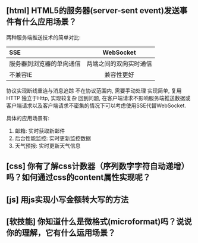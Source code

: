## [html] HTML5的服务器(server-sent event)发送事件有什么应用场景？

两种服务端推送技术的简单对比:

|SSE|	WebSocket|
|:-|:-:|
|服务器到浏览器的单向通信|	两端之间的双向实时通信|
|不兼容IE|	兼容性更好|
协议实现断线重连与消息追踪	不在协议范围内, 需要手动处理
实现简单, 复用HTTP	独立于Http, 实现较复杂
回到问题, 在客户端请求不影响服务端推送数据或客户端请求以及客户端请求不密集的情况下可以考虑使用SSE代替WebSocket.

具体的应用场景有:

1. 邮箱: 实时获取新邮件
2. 后台性能监控: 实时更新监控数据
3. 天气预报: 实时更新天气信息

## [css] 你有了解css计数器（序列数字字符自动递增）吗？如何通过css的content属性实现呢？
## [js] 用js实现小写金额转大写的方法
## [软技能] 你知道什么是微格式(microformat)吗？说说你的理解，它有什么运用场景？
